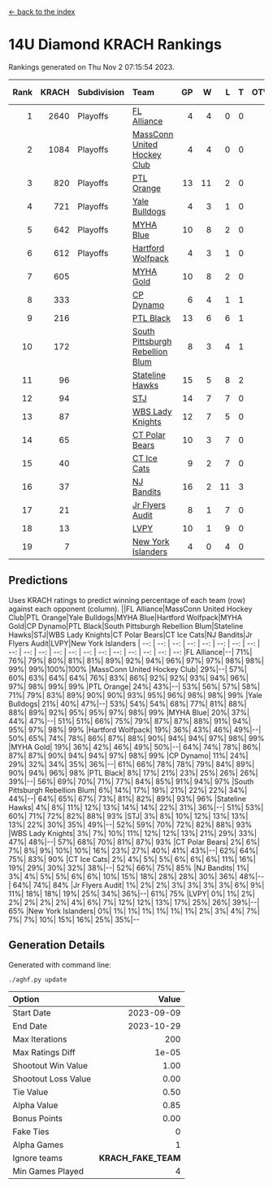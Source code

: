 [<- back to the index](readme.md)
# 14U Diamond KRACH Rankings
Rankings generated on Thu Nov  2 07:15:54 2023.

Rank|KRACH|Subdivision|Team|GP|W|L|T|OTW|OTL|SoS|Exp Wins|Win Diff
---:|---:|:---|:---|---:|---:|---:|---:|---:|---:|---:|---:|---:
1|2640|Playoffs|[FL Alliance](https://gamesheetstats.com/seasons/3663/teams/156905/schedule)|4|4|0|0|0|0|84|4.8|-0.0
2|1084|Playoffs|[MassConn United Hockey Club](https://gamesheetstats.com/seasons/3663/teams/140810/schedule)|4|4|0|0|0|0|34|4.8|-0.0
3|820|Playoffs|[PTL Orange](https://gamesheetstats.com/seasons/3663/teams/140821/schedule)|13|11|2|0|1|0|192|11.9|0.0
4|721|Playoffs|[Yale Bulldogs](https://gamesheetstats.com/seasons/3663/teams/156906/schedule)|4|3|1|0|0|0|311|3.9|0.0
5|642|Playoffs|[MYHA Blue](https://gamesheetstats.com/seasons/3663/teams/140816/schedule)|10|8|2|0|1|0|182|8.9|0.0
6|612|Playoffs|[Hartford Wolfpack](https://gamesheetstats.com/seasons/3663/teams/140814/schedule)|4|3|1|0|0|1|228|3.9|0.0
7|605||[MYHA Gold](https://gamesheetstats.com/seasons/3663/teams/140824/schedule)|10|8|2|0|0|0|242|8.9|0.0
8|333||[CP Dynamo](https://gamesheetstats.com/seasons/3663/teams/140823/schedule)|6|4|1|1|0|0|160|5.4|0.0
9|216||[PTL Black](https://gamesheetstats.com/seasons/3663/teams/140815/schedule)|13|6|6|1|0|0|490|7.3|-0.0
10|172||[South Pittsburgh Rebellion Blum](https://gamesheetstats.com/seasons/3663/teams/140812/schedule)|8|3|4|1|0|0|308|4.4|0.0
11|96||[Stateline Hawks](https://gamesheetstats.com/seasons/3663/teams/140813/schedule)|15|5|8|2|0|0|356|6.9|0.0
12|94||[STJ](https://gamesheetstats.com/seasons/3663/teams/140822/schedule)|14|7|7|0|0|0|251|7.9|0.0
13|87||[WBS Lady Knights](https://gamesheetstats.com/seasons/3663/teams/140825/schedule)|12|7|5|0|0|0|289|7.9|0.0
14|65||[CT Polar Bears](https://gamesheetstats.com/seasons/3663/teams/140818/schedule)|10|3|7|0|0|0|437|3.9|0.0
15|40||[CT Ice Cats](https://gamesheetstats.com/seasons/3663/teams/140826/schedule)|9|2|7|0|0|1|411|2.9|0.0
16|37||[NJ Bandits](https://gamesheetstats.com/seasons/3663/teams/140828/schedule)|16|2|11|3|0|0|430|4.4|0.0
17|21||[Jr Flyers Audit](https://gamesheetstats.com/seasons/3663/teams/140819/schedule)|8|1|7|0|0|0|276|1.9|0.0
18|13||[LVPY](https://gamesheetstats.com/seasons/3663/teams/140820/schedule)|10|1|9|0|0|0|250|1.9|0.0
19|7||[New York Islanders](https://gamesheetstats.com/seasons/3663/teams/140832/schedule)|4|0|4|0|0|0|161|0.9|0.0

## Predictions
Uses KRACH ratings to predict winning percentage of each team (row) against each opponent (column).
||FL Alliance|MassConn United Hockey Club|PTL Orange|Yale Bulldogs|MYHA Blue|Hartford Wolfpack|MYHA Gold|CP Dynamo|PTL Black|South Pittsburgh Rebellion Blum|Stateline Hawks|STJ|WBS Lady Knights|CT Polar Bears|CT Ice Cats|NJ Bandits|Jr Flyers Audit|LVPY|New York Islanders
| --: | --: | --: | --: | --: | --: | --: | --: | --: | --: | --: | --: | --: | --: | --: | --: | --: | --: | --: | --: 
|FL Alliance|--| 71%| 76%| 79%| 80%| 81%| 81%| 89%| 92%| 94%| 96%| 97%| 97%| 98%| 98%| 99%| 99%|100%|100%
|MassConn United Hockey Club| 29%|--| 57%| 60%| 63%| 64%| 64%| 76%| 83%| 86%| 92%| 92%| 93%| 94%| 96%| 97%| 98%| 99%| 99%
|PTL Orange| 24%| 43%|--| 53%| 56%| 57%| 58%| 71%| 79%| 83%| 89%| 90%| 90%| 93%| 95%| 96%| 98%| 98%| 99%
|Yale Bulldogs| 21%| 40%| 47%|--| 53%| 54%| 54%| 68%| 77%| 81%| 88%| 88%| 89%| 92%| 95%| 95%| 97%| 98%| 99%
|MYHA Blue| 20%| 37%| 44%| 47%|--| 51%| 51%| 66%| 75%| 79%| 87%| 87%| 88%| 91%| 94%| 95%| 97%| 98%| 99%
|Hartford Wolfpack| 19%| 36%| 43%| 46%| 49%|--| 50%| 65%| 74%| 78%| 86%| 87%| 88%| 90%| 94%| 94%| 97%| 98%| 99%
|MYHA Gold| 19%| 36%| 42%| 46%| 49%| 50%|--| 64%| 74%| 78%| 86%| 87%| 87%| 90%| 94%| 94%| 97%| 98%| 99%
|CP Dynamo| 11%| 24%| 29%| 32%| 34%| 35%| 36%|--| 61%| 66%| 78%| 78%| 79%| 84%| 89%| 90%| 94%| 96%| 98%
|PTL Black|  8%| 17%| 21%| 23%| 25%| 26%| 26%| 39%|--| 56%| 69%| 70%| 71%| 77%| 84%| 85%| 91%| 94%| 97%
|South Pittsburgh Rebellion Blum|  6%| 14%| 17%| 19%| 21%| 22%| 22%| 34%| 44%|--| 64%| 65%| 67%| 73%| 81%| 82%| 89%| 93%| 96%
|Stateline Hawks|  4%|  8%| 11%| 12%| 13%| 14%| 14%| 22%| 31%| 36%|--| 51%| 53%| 60%| 71%| 72%| 82%| 88%| 93%
|STJ|  3%|  8%| 10%| 12%| 13%| 13%| 13%| 22%| 30%| 35%| 49%|--| 52%| 59%| 70%| 72%| 82%| 88%| 93%
|WBS Lady Knights|  3%|  7%| 10%| 11%| 12%| 12%| 13%| 21%| 29%| 33%| 47%| 48%|--| 57%| 68%| 70%| 81%| 87%| 93%
|CT Polar Bears|  2%|  6%|  7%|  8%|  9%| 10%| 10%| 16%| 23%| 27%| 40%| 41%| 43%|--| 62%| 64%| 75%| 83%| 90%
|CT Ice Cats|  2%|  4%|  5%|  5%|  6%|  6%|  6%| 11%| 16%| 19%| 29%| 30%| 32%| 38%|--| 52%| 66%| 75%| 85%
|NJ Bandits|  1%|  3%|  4%|  5%|  5%|  6%|  6%| 10%| 15%| 18%| 28%| 28%| 30%| 36%| 48%|--| 64%| 74%| 84%
|Jr Flyers Audit|  1%|  2%|  2%|  3%|  3%|  3%|  3%|  6%|  9%| 11%| 18%| 18%| 19%| 25%| 34%| 36%|--| 61%| 75%
|LVPY|  0%|  1%|  2%|  2%|  2%|  2%|  2%|  4%|  6%|  7%| 12%| 12%| 13%| 17%| 25%| 26%| 39%|--| 65%
|New York Islanders|  0%|  1%|  1%|  1%|  1%|  1%|  1%|  2%|  3%|  4%|  7%|  7%|  7%| 10%| 15%| 16%| 25%| 35%|--

## Generation Details

Generated with command line:
```
./aghf.py update
```

| Option | Value |
| :----- | ----: |
| Start Date | 2023-09-09 |
| End Date | 2023-10-29 |
| Max Iterations | 200 |
| Max Ratings Diff | 1e-05 |
| Shootout Win Value | 1.00 |
| Shootout Loss Value | 0.00 |
| Tie Value | 0.50 |
| Alpha Value | 0.85 |
| Bonus Points | 0.00 |
| Fake Ties | 0 |
| Alpha Games | 1 |
| Ignore teams | __KRACH_FAKE_TEAM__ |
| Min Games Played | 4 |

